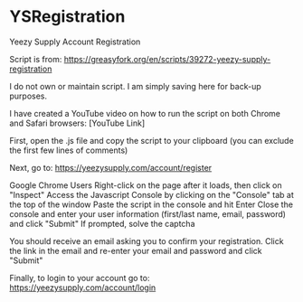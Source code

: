 # YSRegistration
Yeezy Supply Account Registration

Script is from:
https://greasyfork.org/en/scripts/39272-yeezy-supply-registration

I do not own or maintain script.  I am simply saving here for back-up purposes.

I have created a YouTube video on how to run the script on both Chrome and Safari browsers:
[YouTube Link]


First, open the .js file and copy the script to your clipboard (you can exclude the first few lines of comments)

Next, go to:
https://yeezysupply.com/account/register

Google Chrome Users
Right-click on the page after it loads, then click on "Inspect"
Access the Javascript Console by clicking on the "Console" tab at the top of the window
Paste the script in the console and hit Enter
Close the console and enter your user information (first/last name, email, password) and click "Submit"
If prompted, solve the captcha

You should receive an email asking you to confirm your registration.  Click the link in the email and re-enter your email and password and click "Submit"

Finally, to login to your account go to:
https://yeezysupply.com/account/login
